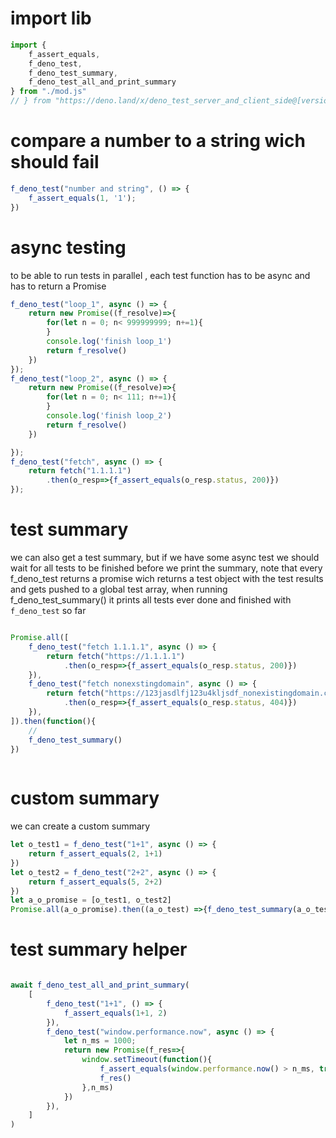 <!-- {"s_msg":"this file was automatically generated","s_by":"f_generate_markdown.module.js","s_ts_created":"Tue Jun 13 2023 14:41:12 GMT+0200 (Central European Summer Time)","n_ts_created":1686660072142} -->
# import lib
```javascript
import {
    f_assert_equals, 
    f_deno_test, 
    f_deno_test_summary,
    f_deno_test_all_and_print_summary 
} from "./mod.js"
// } from "https://deno.land/x/deno_test_server_and_client_side@[version]/mod.js"

```
# compare a number to a string wich should fail
```javascript
f_deno_test("number and string", () => {
    f_assert_equals(1, '1');
})
```
# async testing
to be able to run tests in parallel , each test function has to be async and has to return a Promise
```javascript
f_deno_test("loop_1", async () => {
    return new Promise((f_resolve)=>{
        for(let n = 0; n< 999999999; n+=1){
        }
        console.log('finish loop_1')
        return f_resolve()
    })
});
f_deno_test("loop_2", async () => {
    return new Promise((f_resolve)=>{
        for(let n = 0; n< 111; n+=1){
        }
        console.log('finish loop_2')
        return f_resolve()
    })

});
f_deno_test("fetch", async () => {
    return fetch("1.1.1.1")
        .then(o_resp=>{f_assert_equals(o_resp.status, 200)})
});

```
# test summary
we can also get a test summary, but if we have some async test we should wait for all tests to be finished
before we print the summary, note that every f_deno_test returns a promise wich returns a test object with the test results
and gets pushed to a global test array, when running f_deno_test_summary() it prints all tests ever done and finished with `f_deno_test` so far
```javascript

Promise.all([
    f_deno_test("fetch 1.1.1.1", async () => {
        return fetch("https://1.1.1.1")
            .then(o_resp=>{f_assert_equals(o_resp.status, 200)})
    }),
    f_deno_test("fetch nonexstingdomain", async () => {
        return fetch("https://123jasdlfj123u4kljsdf_nonexistingdomain.com")
            .then(o_resp=>{f_assert_equals(o_resp.status, 404)})
    }),
]).then(function(){
    // 
    f_deno_test_summary()
})
 
```
# custom summary
we can create a custom summary
```javascript
let o_test1 = f_deno_test("1+1", async () => {
    return f_assert_equals(2, 1+1)
})
let o_test2 = f_deno_test("2+2", async () => {
    return f_assert_equals(5, 2+2)
})
let a_o_promise = [o_test1, o_test2]
Promise.all(a_o_promise).then((a_o_test) =>{f_deno_test_summary(a_o_test)})

```
# test summary helper
```javascript

await f_deno_test_all_and_print_summary(
    [
        f_deno_test("1+1", () => {
            f_assert_equals(1+1, 2)
        }),
        f_deno_test("window.performance.now", async () => {
            let n_ms = 1000;
            return new Promise(f_res=>{
                window.setTimeout(function(){
                    f_assert_equals(window.performance.now() > n_ms, true);
                    f_res()
                },n_ms)
            })
        }),
    ]
)
```
